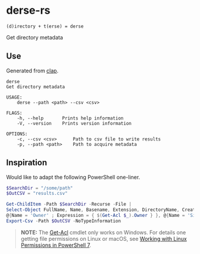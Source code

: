 # derse-rs

```
(d)irectory + t(erse) = derse
```

Get directory metadata

## Use
Generated from [clap](https://clap.rs/).

```
derse
Get directory metadata

USAGE:
    derse --path <path> --csv <csv>

FLAGS:
    -h, --help       Prints help information
    -V, --version    Prints version information

OPTIONS:
    -c, --csv <csv>      Path to csv file to write results
    -p, --path <path>    Path to acquire metadata
```

## Inspiration

Would like to adapt the following PowerShell one-liner.

```powershell
$SearchDir = "/some/path"
$OutCSV = "results.csv"

Get-ChildItem -Path $SearchDir -Recurse -File |
Select-Object FullName, Name, Basename, Extension, DirectoryName, CreationTime, LastAccessTime, LastWriteTime, `
@{Name = 'Owner' ; Expression = { $(Get-Acl $_).Owner } }, @{Name = 'Size KB'; Expression = { $_.Length / 1KB } } |
Export-Csv -Path $OutCSV -NoTypeInformation
```

> **NOTE:** The [Get-Acl]() cmdlet only works on Windows.  For details one getting file permissions on Linux or macOS, see [Working with Linux Permissions in PowerShell 7](https://petri.com/working-with-linux-permissions-in-powershell-7).
